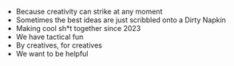- Because creativity can strike at any moment
- Sometimes the best ideas are just scribbled onto a Dirty Napkin
- Making cool sh*t together since 2023
- We have tactical fun
- By creatives, for creatives
- We want to be helpful
